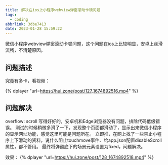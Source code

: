 ```yaml
---
title: 解决在ios上小程序webview弹窗滚动卡顿问题
tags:
  - coding
abbrlink: 3dbe7413
date: 2023-01-28 15:59:22
---
```

微信小程序webview弹窗滚动卡顿问题，这个问题在ios上比较明显，安卓上丝滑流畅，不清楚原因。
<!--more-->
## 问题描述
究竟有多卡，看视频：

{% dplayer "url=https://hui.zone/post/127_1674892516.mp4" %}

## 问题解决
overflow: scroll 写得好好的，安卓机和Edge浏览器没有问题，排除代码低级错误。
测试的时候稍微多滑了一下，发现整个页面都滑动了，显示出来微信小程序的显示网址功能，感觉这里可能是问题所在。
立即推，在网上找了一些禁止小程序上下滑动的资料，说什么阻止touchmove事件、给app.json配置disableScroll属性，都不管用。
最终将弹窗底下的场景元素设置为fixed，问题解决。

效果：
{% dplayer "url=https://hui.zone/post/128_1674892518.mp4" %} 
